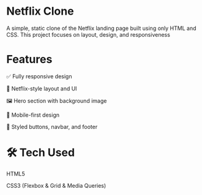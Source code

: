 # Netflix Clone
A simple, static clone of the Netflix landing page built using only HTML and CSS. This project focuses on layout, design, and responsiveness

# Features
✅ Fully responsive design

🎨 Netflix-style layout and UI

🖼️ Hero section with background image

📱 Mobile-first design

🔘 Styled buttons, navbar, and footer

# 🛠️ Tech Used
HTML5

CSS3 (Flexbox & Grid & Media Queries)
